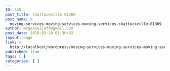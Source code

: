 ```yaml
---
ID: 545
post_title: Shattuckville 01369
post_name: >
  moving-services-moving-services-moving-services-shattuckville-01369
author: mrgabonijeff@gmail.com
post_date: 2018-03-28 01:36:32
layout: page
link: >
  http://localhost/wordpress/moving-services-moving-services-moving-services-shattuckville-01369/
published: true
tags: [ ]
categories: [ ]
---
```

